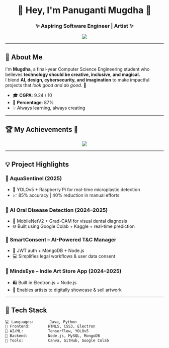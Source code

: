 <h1 align="center">💜 Hey, I'm Panuganti Mugdha 💜</h1>
<h3 align="center">✨ Aspiring Software Engineer | Artist ✨</h3>

<p align="center">
  <img src="https://readme-typing-svg.demolab.com?font=Grandstander&size=24&duration=4000&pause=1000&color=AA00FF&center=true&vCenter=true&width=600&lines=Building+tech+with+heart+%26+code+with+art...;Dreaming+in+colors%2C+coding+in+logic...;Slaying+bugs+%E2%9D%A4+Designing+futures+%E2%9C%A8" />
</p>

---

## 🌟 About Me

I'm **Mugdha**, a final-year Computer Science Engineering student who believes **technology should be creative, inclusive, and magical.**  
I blend **AI, design, cybersecurity, and imagination** to make impactful projects that *look good and do good*. 🌈

- 🎓 **CGPA**: 9.24 / 10  
- 💯 **Percentage**: 87%  
- 💡 Always learning, always creating

---

## 🏆 My Achievements 💃 

<p align="center">
  <img src="https://readme-typing-svg.herokuapp.com?font=Grandstander&size=24&duration=4000&pause=1000&color=FF69B4&center=true&vCenter=true&width=900&lines=🎓+CGPA%3A+9.24+%2F+10+(87%25);🥈+2nd+Place+-+IEEE+YESIST12+Global+(2025)+for+AquaSentinel;🥈+2nd+Place+-+Infosys+Engineering+Next+2024+for+AI+Dentistry;🏅+Medal+of+Merit+-+3rd+Highest+SGPA+(9.42+%26+9.41);💰+Rs.+25%2C000+URF+Funding+for+Knee+Health+Monitor" />
</p>



---

## 💡 Project Highlights

### 🌊 AquaSentinel (2025)
- 🧠 YOLOv5 + Raspberry Pi for real-time microplastic detection
- 📈 85% accuracy | 40% reduction in manual efforts

### 🦷 AI Oral Disease Detection (2024–2025)
- 🧠 MobileNetV2 + Grad-CAM for visual dental diagnosis  
- 🌐 Built using Google Colab + Kaggle + real-time prediction

### 📜 SmartConsent – AI-Powered T&C Manager
- 🔐 JWT auth + MongoDB + Node.js
- 💻 Simplifies legal workflows & user data consent

### 🎨 MindsEye – Indie Art Store App (2024–2025)
- 🛍️ Built in Electron.js + Node.js
- 💖 Enables artists to digitally showcase & sell artwork

---

## 🧰 Tech Stack

```diff
💻 Languages:       Java, Python
🎨 Frontend:        HTML5, CSS3, Electron
🧠 AI/ML:           TensorFlow, YOLOv5
💽 Backend:         Node.js, MySQL, MongoDB
🎨 Tools:           Canva, GitHub, Google Colab
